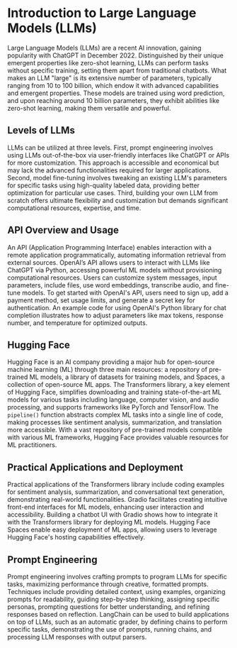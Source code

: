 # Introduction to Large Language Models (LLMs)

Large Language Models (LLMs) are a recent AI innovation, gaining popularity with ChatGPT in December 2022. Distinguished by their unique emergent properties like zero-shot learning, LLMs can perform tasks without specific training, setting them apart from traditional chatbots. What makes an LLM "large" is its extensive number of parameters, typically ranging from 10 to 100 billion, which endow it with advanced capabilities and emergent properties. These models are trained using word prediction, and upon reaching around 10 billion parameters, they exhibit abilities like zero-shot learning, making them versatile and powerful.

## Levels of LLMs

LLMs can be utilized at three levels. First, prompt engineering involves using LLMs out-of-the-box via user-friendly interfaces like ChatGPT or APIs for more customization. This approach is accessible and economical but may lack the advanced functionalities required for larger applications. Second, model fine-tuning involves tweaking an existing LLM's parameters for specific tasks using high-quality labeled data, providing better optimization for particular use cases. Third, building your own LLM from scratch offers ultimate flexibility and customization but demands significant computational resources, expertise, and time.

## API Overview and Usage

An API (Application Programming Interface) enables interaction with a remote application programmatically, automating information retrieval from external sources. OpenAI’s API allows users to interact with LLMs like ChatGPT via Python, accessing powerful ML models without provisioning computational resources. Users can customize system messages, input parameters, include files, use word embeddings, transcribe audio, and fine-tune models. To get started with OpenAI's API, users need to sign up, add a payment method, set usage limits, and generate a secret key for authentication. An example code for using OpenAI's Python library for chat completion illustrates how to adjust parameters like max tokens, response number, and temperature for optimized outputs.

## Hugging Face

Hugging Face is an AI company providing a major hub for open-source machine learning (ML) through three main resources: a repository of pre-trained ML models, a library of datasets for training models, and Spaces, a collection of open-source ML apps. The Transformers library, a key element of Hugging Face, simplifies downloading and training state-of-the-art ML models for various tasks including language, computer vision, and audio processing, and supports frameworks like PyTorch and TensorFlow. The `pipeline()` function abstracts complex ML tasks into a single line of code, making processes like sentiment analysis, summarization, and translation more accessible. With a vast repository of pre-trained models compatible with various ML frameworks, Hugging Face provides valuable resources for ML practitioners.

## Practical Applications and Deployment

Practical applications of the Transformers library include coding examples for sentiment analysis, summarization, and conversational text generation, demonstrating real-world functionalities. Gradio facilitates creating intuitive front-end interfaces for ML models, enhancing user interaction and accessibility. Building a chatbot UI with Gradio shows how to integrate it with the Transformers library for deploying ML models. Hugging Face Spaces enable easy deployment of ML apps, allowing users to leverage Hugging Face's hosting capabilities effectively.

## Prompt Engineering

Prompt engineering involves crafting prompts to program LLMs for specific tasks, maximizing performance through creative, formatted prompts. Techniques include providing detailed context, using examples, organizing prompts for readability, guiding step-by-step thinking, assigning specific personas, prompting questions for better understanding, and refining responses based on reflection. LangChain can be used to build applications on top of LLMs, such as an automatic grader, by defining chains to perform specific tasks, demonstrating the use of prompts, running chains, and processing LLM responses with output parsers.

